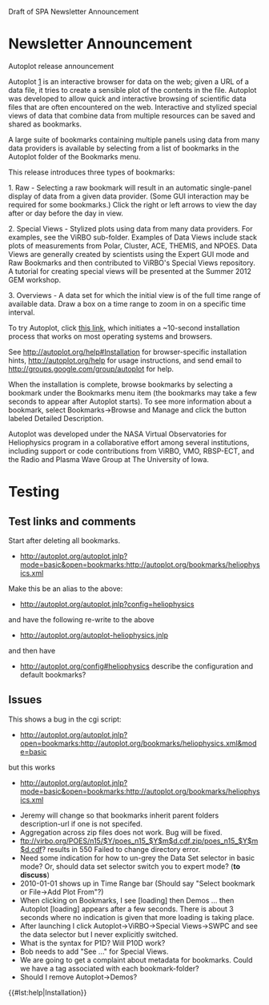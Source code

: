Draft of SPA Newsletter Announcement

# Newsletter Announcement

Autoplot release announcement

Autoplot [1](http://autoplot.org/) is an interactive browser for data on
the web; given a URL of a data file, it tries to create a sensible plot
of the contents in the file. Autoplot was developed to allow quick and
interactive browsing of scientific data files that are often encountered
on the web. Interactive and stylized special views of data that combine
data from multiple resources can be saved and shared as bookmarks.

A large suite of bookmarks containing multiple panels using data from
many data providers is available by selecting from a list of bookmarks
in the Autoplot folder of the Bookmarks menu.

This release introduces three types of bookmarks:

1\. Raw - Selecting a raw bookmark will result in an automatic
single-panel display of data from a given data provider. (Some GUI
interaction may be required for some bookmarks.) Click the right or left
arrows to view the day after or day before the day in view.

2\. Special Views - Stylized plots using data from many data providers.
For examples, see the ViRBO sub-folder. Examples of Data Views include
stack plots of measurements from Polar, Cluster, ACE, THEMIS, and NPOES.
Data Views are generally created by scientists using the Expert GUI mode
and Raw Bookmarks and then contributed to ViRBO's Special Views
repository. A tutorial for creating special views will be presented at
the Summer 2012 GEM workshop.

3\. Overviews - A data set for which the initial view is of the full
time range of available data. Draw a box on a time range to zoom in on a
specific time interval.

To try Autoplot, click [this
link](http://autoplot.org/autoplot.jnlp?mode=basic&open=bookmarks:http://autoplot.org/bookmarks/heliophysics.xml),
which initiates a \~10-second installation process that works on most
operating systems and browsers.

See <http://autoplot.org/help#Installation> for browser-specific
installation hints, <http://autoplot.org/help> for usage instructions,
and send email to <http://groups.google.com/group/autoplot> for help.

When the installation is complete, browse bookmarks by selecting a
bookmark under the Bookmarks menu item (the bookmarks may take a few
seconds to appear after Autoplot starts). To see more information about
a bookmark, select Bookmarks-\>Browse and Manage and click the button
labeled Detailed Description.

Autoplot was developed under the NASA Virtual Observatories for
Heliophysics program in a collaborative effort among several
institutions, including support or code contributions from ViRBO, VMO,
RBSP-ECT, and the Radio and Plasma Wave Group at The University of Iowa.

# Testing

## Test links and comments

Start after deleting all bookmarks.

  - <http://autoplot.org/autoplot.jnlp?mode=basic&open=bookmarks:http://autoplot.org/bookmarks/heliophysics.xml>

Make this be an alias to the above:

  - <http://autoplot.org/autoplot.jnlp?config=heliophysics>

and have the following re-write to the above

  - <http://autoplot.org/autoplot-heliophysics.jnlp>

and then have

  - <http://autoplot.org/config#heliophysics> describe the configuration
    and default bookmarks?

## Issues

This shows a bug in the cgi script:

  - <http://autoplot.org/autoplot.jnlp?open=bookmarks:http://autoplot.org/bookmarks/heliophysics.xml&mode=basic>

but this works

  - <http://autoplot.org/autoplot.jnlp?mode=basic&open=bookmarks:http://autoplot.org/bookmarks/heliophysics.xml>

<!-- end list -->

  - Jeremy will change so that bookmarks inherit parent folders
    description-url if one is not specifed.
  - Aggregation across zip files does not work. Bug will be fixed.
  - <ftp://virbo.org/POES/n15/$Y/poes_n15_$Y$m$d.cdf.zip/poes_n15_$Y$m$d.cdf>?
    results in 550 Failed to change directory error.
  - Need some indication for how to un-grey the Data Set selector in
    basic mode? Or, should data set selector switch you to expert mode?
    (**to discuss**)
  - 2010-01-01 shows up in Time Range bar (Should say "Select bookmark
    or File-\>Add Plot From"?)
  - When clicking on Bookmarks, I see \[loading\] then Demos ... then
    Autoplot \[loading\] appears after a few seconds. There is about 3
    seconds where no indication is given that more loading is taking
    place.
  - After launching I click Autoplot-\>ViRBO-\>Special Views-\>SWPC and
    see the data selector but I never explicitly switched.
  - What is the syntax for P1D? Will P10D work?
  - Bob needs to add "See ..." for Special Views.
  - We are going to get a complaint about metadata for bookmarks. Could
    we have a <metadata> tag associated with each bookmark-folder?
  - Should I remove Autoplot-\>Demos?

{{\#lst:help|Installation}}

